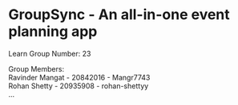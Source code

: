 # GroupSync - An all-in-one event planning app
Learn Group Number: 23

Group Members: <br>
Ravinder Mangat - 20842016 - Mangr7743 <br>
Rohan Shetty - 20935908 - rohan-shettyy <br>
...
